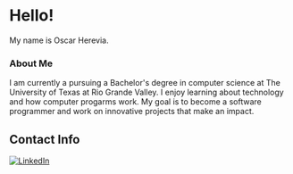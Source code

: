 # Hello! 
My name is Oscar Herevia.
### About Me
I am currently a pursuing a Bachelor's degree in computer science at The University of Texas at Rio Grande Valley. 
I enjoy learning about technology and how computer progarms work. 
My goal is to become a software programmer and work on innovative projects that make an impact.
## Contact Info
[![LinkedIn](https://custom-icon-badges.demolab.com/badge/LinkedIn-0A66C2?logo=linkedin-white&logoColor=fff)](https://www.linkedin.com/in/oscar-herevia-658015384/)
